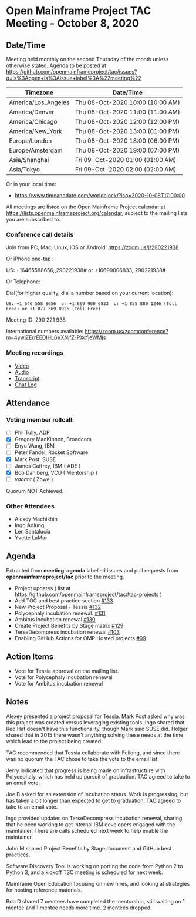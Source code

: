 # Open Mainframe Project TAC Meeting - October 8, 2020

## Date/Time

Meeting held monthly on the second Thursday of the month unless otherwise stated. Agenda to be posted at https://github.com/openmainframeproject/tac/issues?q=is%3Aopen+is%3Aissue+label%3A%22meeting%22

| Timezone | Date/Time |
|----------|-----------|
| America/Los_Angeles | Thu 08-Oct-2020 10:00 (10:00 AM) |
| America/Denver | Thu 08-Oct-2020 11:00 (11:00 AM) |
| America/Chicago | Thu 08-Oct-2020 12:00 (12:00 PM) |
| America/New_York | Thu 08-Oct-2020 13:00 (01:00 PM) |
| Europe/London | Thu 08-Oct-2020 18:00 (06:00 PM) |
| Europe/Amsterdam | Thu 08-Oct-2020 19:00 (07:00 PM) |
| Asia/Shanghai | Fri 09-Oct-2020 01:00 (01:00 AM) |
| Asia/Tokyo | Fri 09-Oct-2020 02:00 (02:00 AM) |

Or in your local time:
* https://www.timeanddate.com/worldclock/?iso=2020-10-08T17:00:00

All meetings are listed on the Open Mainframe Project calendar at https://lists.openmainframeproject.org/calendar, subject to the mailing lists you are subscribed to.

### Conference call details

Join from PC, Mac, Linux, iOS or Android: https://zoom.us/j/290221938

Or iPhone one-tap :

US: +16465588656,,290221938#  or +16699006833,,290221938#

Or Telephone:

Dial(for higher quality, dial a number based on your current location):

    US: +1 646 558 8656  or +1 669 900 6833  or +1 855 880 1246 (Toll Free) or +1 877 369 0926 (Toll Free)

Meeting ID: 290 221 938

International numbers available: https://zoom.us/zoomconference?m=4ywiZErrEEDIHL6VXNjfZ-PXcfjeWMjs

### Meeting recordings

* [Video](20201008-video.mp4)
* [Audio](20201008-audio.m4a)
* [Transcript](20201008-transcript.vtt)
* [Chat Log](20201008-chatlog.txt)

## Attendance

### Voting member rollcall:

- [ ] Phil Tully, ADP
- [x] Gregory MacKinnon, Broadcom
- [ ] Enyu Wang, IBM
- [ ] Peter Fandel, Rocket Software
- [x] Mark Post, SUSE
- [ ] James Caffrey, IBM ( ADE )
- [x] Bob Dahlberg, VCU ( Mentorship )
- [ ] _vacant_ ( Zowe )

Quorum NOT Achieved.

### Other Attendees

- Alexey Machikhin
- Ingo Adlung
- Len Santalucia
- Yvette LaMar

## Agenda

Extracted from **meeting-agenda** labelled issues and pull requests from **openmainframeproject/tac** prior to the meeting.

* Project updates ( list at https://github.com/openmainframeproject/tac#tac-projects )
* Add TOC and best practice section [#133](https://github.com/openmainframeproject/tac/pull/133)
* New Project Proposal - Tessia [#132](https://github.com/openmainframeproject/tac/issues/132)
* Polycephaly incubation renewal. [#131](https://github.com/openmainframeproject/tac/issues/131)
* Ambitus incubation renewal [#130](https://github.com/openmainframeproject/tac/issues/130)
* Create Project Benefits by Stage matrix [#129](https://github.com/openmainframeproject/tac/pull/129)
* TerseDecompress incubation renewal [#103](https://github.com/openmainframeproject/tac/issues/103)
* Enabling GitHub Actions for OMP Hosted projects [#99](https://github.com/openmainframeproject/tac/issues/99)

## Action Items

- Vote for Tessia approval on the mailing list.
- Vote for Polycephaly incubation renewal
- Vote for Ambitus incubation renewal

## Notes

Alexey presented a project proposal for Tessia. Mark Post asked why was this project was created versus leveraging existing tools. Ingo shared that Red Hat doesn't have this functionality, though Mark said SUSE did. Holger shared that in 2015 there wasn't anything solving these needs at the time which lead to the project being created.

TAC recommended that Tessia collaborate with Feilong, and since there was no quorum the TAC chose to take the vote to the email list.

Jerry indicated that progress is being made on infrastructure with Polycephaly, which has held up pursuit of graduation.  TAC agreed to take to an email vote.

Joe B asked for an extension of Incubation status. Work is progressing, but has taken a bit longer than expected to get to graduation. TAC agreed to take to an email vote.

Ingo provided updates on TerseDecompress incubation renewal, sharing that he been working to get internal IBM developers engaged with the maintainer. There are calls scheduled next week to help enable the maintainer.

John M shared Project Benefits by Stage document and GitHub best practices.

Software Discovery Tool is working on porting the code from Python 2 to Python 3, and a kickoff TSC meeting is scheduled for next week.

Mainframe Open Education focusing on new hires, and looking at strategies for hosting reference materials.

Bob D shared 7 mentees have completed the mentorship, still waiting on 1 mentee and 1 mentee needs more time. 2 mentees dropped.
 
